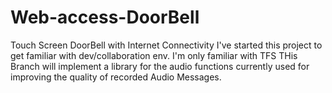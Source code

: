# Web-access-DoorBell
Touch Screen DoorBell with Internet Connectivity
I've started this project to get familiar with dev/collaboration env.
I'm only familiar with TFS
THis Branch will implement a library for the audio functions currently used for improving the quality of recorded Audio Messages.
